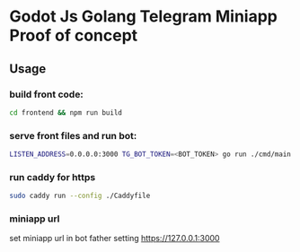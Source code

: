 # Godot Js Golang Telegram Miniapp Proof of concept

## Usage

### build front code:
```bash
cd frontend && npm run build
```

### serve front files and run bot:
```bash
LISTEN_ADDRESS=0.0.0.0:3000 TG_BOT_TOKEN=<BOT_TOKEN> go run ./cmd/main
```

### run caddy for https
```bash
sudo caddy run --config ./Caddyfile
```

### miniapp url
set miniapp url in bot father setting https://127.0.0.1:3000
